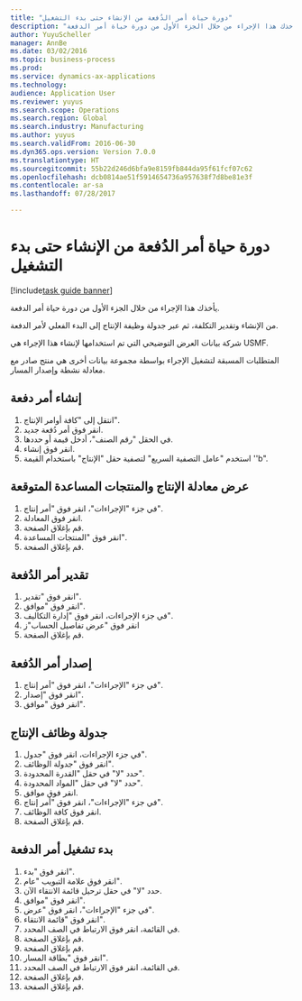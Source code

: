 ```yaml
--- 
title: "دورة حياة أمر الدُفعة من الإنشاء حتى بدء التشغيل"
description: "يأخذك هذا الإجراء من خلال الجزء الأول من دورة حياة أمر الدفعة."
author: YuyuScheller
manager: AnnBe
ms.date: 03/02/2016
ms.topic: business-process
ms.prod: 
ms.service: dynamics-ax-applications
ms.technology: 
audience: Application User
ms.reviewer: yuyus
ms.search.scope: Operations
ms.search.region: Global
ms.search.industry: Manufacturing
ms.author: yuyus
ms.search.validFrom: 2016-06-30
ms.dyn365.ops.version: Version 7.0.0
ms.translationtype: HT
ms.sourcegitcommit: 55b22d246d6bfa9e8159fb844da95f61fcf07c62
ms.openlocfilehash: dcb0814ae51f5914654736a957638f7d8be81e3f
ms.contentlocale: ar-sa
ms.lasthandoff: 07/28/2017

---
```

# <a name="batch-order-lifecycle-from-create-to-start"></a>دورة حياة أمر الدُفعة من الإنشاء حتى بدء التشغيل

[!include[task guide banner](../../includes/task-guide-banner.md)]

يأخذك هذا الإجراء من خلال الجزء الأول من دورة حياة أمر الدفعة.

من الإنشاء وتقدير التكلفة، ثم عبر جدولة وظيفة الإنتاج إلى البدء الفعلي لأمر الدفعة.



شركة بيانات العرض التوضيحي التي تم استخدامها لإنشاء هذا الإجراء هي USMF. 



المتطلبات المسبقة لتشغيل الإجراء بواسطة مجموعة بيانات أخرى هي منتج صادر مع معادلة نشطة وإصدار المسار.


## <a name="create-a-batch-order"></a>إنشاء أمر دفعة
1. انتقل إلى "كافة أوامر الإنتاج".
2. انقر فوق أمر دُفعة جديد.
3. في الحقل "رقم الصنف"، أدخل قيمة أو حددها.
4. انقر فوق إنشاء.
5. استخدم "عامل التصفية السريع" لتصفية حقل "الإنتاج" باستخدام القيمة ''b".

## <a name="view-production-formula-and-expected-co-products"></a>عرض معادلة الإنتاج والمنتجات المساعدة المتوقعة
1. في جزء "الإجراءات"، انقر فوق "أمر إنتاج".
2. انقر فوق المعادلة.
3. قم بإغلاق الصفحة.
4. انقر فوق "‏‫المنتجات المساعدة‬".
5. قم بإغلاق الصفحة.

## <a name="estimate-the-batch-order"></a>تقدير أمر الدُفعة
1. انقر فوق "تقدير".
2. انقر فوق "موافق".
3. في جزء الإجراءات، انقر فوق "إدارة التكاليف‬".
4. انقر فوق "عرض تفاصيل الحساب"ز
5. قم بإغلاق الصفحة.

## <a name="release-the-batch-order"></a>إصدار أمر الدُفعة
1. في جزء "الإجراءات"، انقر فوق "أمر إنتاج".
2. انقر فوق "إصدار".
3. انقر فوق "موافق".

## <a name="schedule-production-jobs"></a>جدولة وظائف الإنتاج
1. في جزء الإجراءات، انقر فوق "جدول".
2. انقر فوق "جدولة الوظائف".
3. حدد "لا" في حقل "القدرة المحدودة‬".
4. حدد "لا" في حقل "المواد المحدودة‬".
5. انقر فوق موافق.
6. في جزء "الإجراءات"، انقر فوق "أمر إنتاج".
7. انقر فوق كافة الوظائف.
8. قم بإغلاق الصفحة.

## <a name="start-the-batch-order"></a>بدء تشغيل أمر الدفعة
1. انقر فوق "بدء".
2. انقر فوق علامة التبويب "عام".
3. حدد "لا" في حقل ترحيل قائمة الانتقاء الآن.
4. انقر فوق "موافق".
5. في جزء "الإجراءات"، انقر فوق "عرض".
6. انقر فوق "قائمة الانتقاء".
7. في القائمة، انقر فوق الارتباط في الصف المحدد.
8. قم بإغلاق الصفحة.
9. قم بإغلاق الصفحة.
10. انقر فوق "بطاقة المسار".
11. في القائمة، انقر فوق الارتباط في الصف المحدد.
12. قم بإغلاق الصفحة.
13. قم بإغلاق الصفحة.


